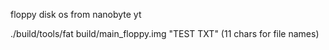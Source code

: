 floppy disk os from nanobyte yt


./build/tools/fat build/main_floppy.img "TEST    TXT" (11 chars for file names)
